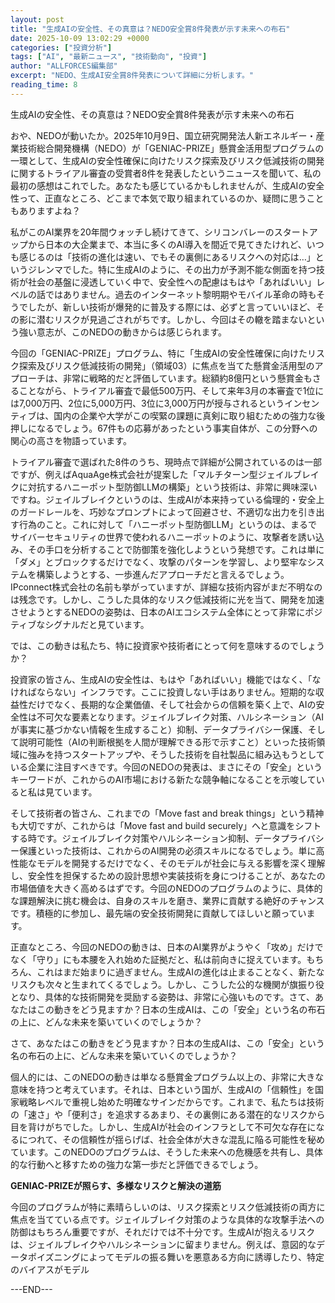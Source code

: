 ```yaml
---
layout: post
title: "生成AIの安全性、その真意は？NEDO安全賞8件発表が示す未来への布石"
date: 2025-10-09 13:02:29 +0000
categories: ["投資分析"]
tags: ["AI", "最新ニュース", "技術動向", "投資"]
author: "ALLFORCES編集部"
excerpt: "NEDO、生成AI安全賞8件発表について詳細に分析します。"
reading_time: 8
---
```


生成AIの安全性、その真意は？NEDO安全賞8件発表が示す未来への布石

おや、NEDOが動いたか。2025年10月9日、国立研究開発法人新エネルギー・産業技術総合開発機構（NEDO）が「GENIAC-PRIZE」懸賞金活用型プログラムの一環として、生成AIの安全性確保に向けたリスク探索及びリスク低減技術の開発に関するトライアル審査の受賞者8件を発表したというニュースを聞いて、私の最初の感想はこれでした。あなたも感じているかもしれませんが、生成AIの安全性って、正直なところ、どこまで本気で取り組まれているのか、疑問に思うこともありますよね？

私がこのAI業界を20年間ウォッチし続けてきて、シリコンバレーのスタートアップから日本の大企業まで、本当に多くのAI導入を間近で見てきたけれど、いつも感じるのは「技術の進化は速い、でもその裏側にあるリスクへの対応は…」というジレンマでした。特に生成AIのように、その出力が予測不能な側面を持つ技術が社会の基盤に浸透していく中で、安全性への配慮はもはや「あればいい」レベルの話ではありません。過去のインターネット黎明期やモバイル革命の時もそうでしたが、新しい技術が爆発的に普及する際には、必ずと言っていいほど、その影に潜むリスクが見過ごされがちです。しかし、今回はその轍を踏まないという強い意志が、このNEDOの動きからは感じられます。

今回の「GENIAC-PRIZE」プログラム、特に「生成AIの安全性確保に向けたリスク探索及びリスク低減技術の開発」（領域03）に焦点を当てた懸賞金活用型のアプローチは、非常に戦略的だと評価しています。総額約8億円という懸賞金もさることながら、トライアル審査で最低500万円、そして来年3月の本審査で1位には7,000万円、2位に5,000万円、3位に3,000万円が授与されるというインセンティブは、国内の企業や大学がこの喫緊の課題に真剣に取り組むための強力な後押しになるでしょう。67件もの応募があったという事実自体が、この分野への関心の高さを物語っています。

トライアル審査で選ばれた8件のうち、現時点で詳細が公開されているのは一部ですが、例えばAquaAge株式会社が提案した「マルチターン型ジェイルブレイクに対抗するハニーポット型防御LLMの構築」という技術は、非常に興味深いですね。ジェイルブレイクというのは、生成AIが本来持っている倫理的・安全上のガードレールを、巧妙なプロンプトによって回避させ、不適切な出力を引き出す行為のこと。これに対して「ハニーポット型防御LLM」というのは、まるでサイバーセキュリティの世界で使われるハニーポットのように、攻撃者を誘い込み、その手口を分析することで防御策を強化しようという発想です。これは単に「ダメ」とブロックするだけでなく、攻撃のパターンを学習し、より堅牢なシステムを構築しようとする、一歩進んだアプローチだと言えるでしょう。IPconnect株式会社の名前も挙がっていますが、詳細な技術内容がまだ不明なのは残念です。しかし、こうした具体的なリスク低減技術に光を当て、開発を加速させようとするNEDOの姿勢は、日本のAIエコシステム全体にとって非常にポジティブなシグナルだと見ています。

では、この動きは私たち、特に投資家や技術者にとって何を意味するのでしょうか？

投資家の皆さん、生成AIの安全性は、もはや「あればいい」機能ではなく、「なければならない」インフラです。ここに投資しない手はありません。短期的な収益性だけでなく、長期的な企業価値、そして社会からの信頼を築く上で、AIの安全性は不可欠な要素となります。ジェイルブレイク対策、ハルシネーション（AIが事実に基づかない情報を生成すること）抑制、データプライバシー保護、そして説明可能性（AIの判断根拠を人間が理解できる形で示すこと）といった技術領域に強みを持つスタートアップや、そうした技術を自社製品に組み込もうとしている企業に注目すべきです。今回のNEDOの発表は、まさにその「安全」というキーワードが、これからのAI市場における新たな競争軸になることを示唆していると私は見ています。

そして技術者の皆さん、これまでの「Move fast and break things」という精神も大切ですが、これからは「Move fast and build securely」へと意識をシフトする時です。ジェイルブレイク対策やハルシネーション抑制、データプライバシー保護といった技術は、これからのAI開発の必須スキルになるでしょう。単に高性能なモデルを開発するだけでなく、そのモデルが社会に与える影響を深く理解し、安全性を担保するための設計思想や実装技術を身につけることが、あなたの市場価値を大きく高めるはずです。今回のNEDOのプログラムのように、具体的な課題解決に挑む機会は、自身のスキルを磨き、業界に貢献する絶好のチャンスです。積極的に参加し、最先端の安全技術開発に貢献してほしいと願っています。

正直なところ、今回のNEDOの動きは、日本のAI業界がようやく「攻め」だけでなく「守り」にも本腰を入れ始めた証拠だと、私は前向きに捉えています。もちろん、これはまだ始まりに過ぎません。生成AIの進化は止まることなく、新たなリスクも次々と生まれてくるでしょう。しかし、こうした公的な機関が旗振り役となり、具体的な技術開発を奨励する姿勢は、非常に心強いものです。さて、あなたはこの動きをどう見ますか？日本の生成AIは、この「安全」という名の布石の上に、どんな未来を築いていくのでしょうか？

さて、あなたはこの動きをどう見ますか？日本の生成AIは、この「安全」という名の布石の上に、どんな未来を築いていくのでしょうか？

個人的には、このNEDOの動きは単なる懸賞金プログラム以上の、非常に大きな意味を持つと考えています。それは、日本という国が、生成AIの「信頼性」を国家戦略レベルで重視し始めた明確なサインだからです。これまで、私たちは技術の「速さ」や「便利さ」を追求するあまり、その裏側にある潜在的なリスクから目を背けがちでした。しかし、生成AIが社会のインフラとして不可欠な存在になるにつれて、その信頼性が揺らげば、社会全体が大きな混乱に陥る可能性を秘めています。このNEDOのプログラムは、そうした未来への危機感を共有し、具体的な行動へと移すための強力な第一歩だと評価できるでしょう。

**GENIAC-PRIZEが照らす、多様なリスクと解決の道筋**

今回のプログラムが特に素晴らしいのは、リスク探索とリスク低減技術の両方に焦点を当てている点です。ジェイルブレイク対策のような具体的な攻撃手法への防御はもちろん重要ですが、それだけでは不十分です。生成AIが抱えるリスクは、ジェイルブレイクやハルシネーションに留まりません。例えば、意図的なデータポイズニングによってモデルの振る舞いを悪意ある方向に誘導したり、特定のバイアスがモデル

---END---